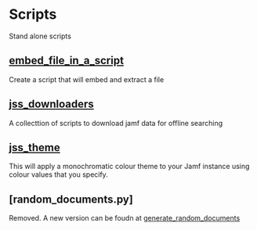 # Scripts
Stand alone scripts

## [embed_file_in_a_script](https://github.com/thedzy/Python/tree/master/Scripts/embed_file_in_a_script)
Create a script that will embed and extract a file

## [jss_downloaders](https://github.com/thedzy/Python/tree/master/Scripts/jss_downloaders)
A collecttion of scripts to download jamf data for offline searching

## [jss_theme](https://github.com/thedzy/jamf_theme)
This will apply a monochromatic colour theme to your Jamf instance using colour values that you specify.

## [random_documents.py]
Removed. A new version can be foudn at [generate_random_documents](https://github.com/thedzy/generate_random_documents)


